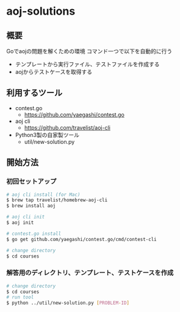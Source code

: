 # aoj-solutions

## 概要
Goでaojの問題を解くための環境
コマンド一つで以下を自動的に行う
- テンプレートから実行ファイル、テストファイルを作成する
- aojからテストケースを取得する

## 利用するツール
- contest.go
  - https://github.com/yaegashi/contest.go
- aoj cli
  - https://github.com/travelist/aoj-cli
- Python3製の自家製ツール
  - util/new-solution.py

## 開始方法
### 初回セットアップ
```bash
# aoj cli install (for Mac)
$ brew tap travelist/homebrew-aoj-cli
$ brew install aoj

# aoj cli init
$ aoj init

# contest.go install
$ go get github.com/yaegashi/contest.go/cmd/contest-cli

# change directory
$ cd courses
```

### 解答用のディレクトリ、テンプレート、テストケースを作成
```bash
# change directory
$ cd courses
# run tool
$ python ../util/new-solution.py [PROBLEM-ID]
```